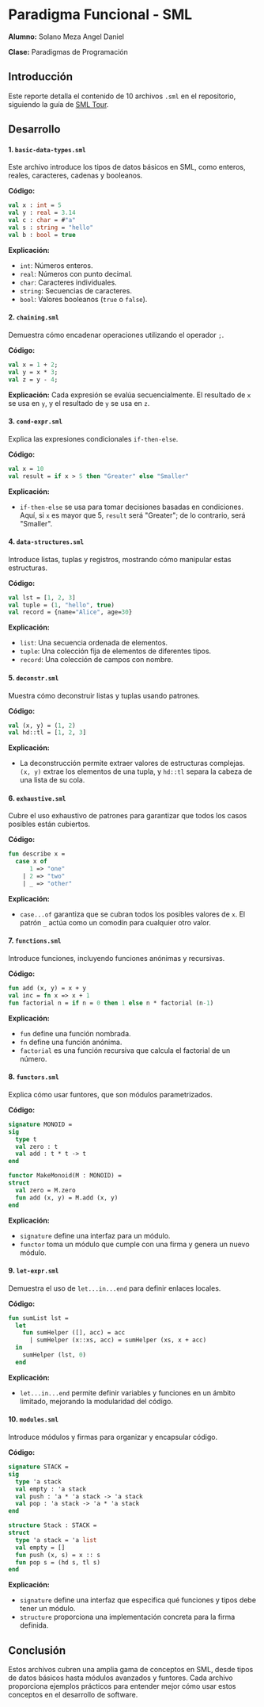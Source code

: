 # Paradigma Funcional - SML

**Alumno:** Solano Meza Angel Daniel


**Clase:** Paradigmas de Programación

## Introducción
Este reporte detalla el contenido de 10 archivos `.sml` en el repositorio, siguiendo la guía de [SML Tour](https://saityi.github.io/sml-tour/tour/welcome).

## Desarrollo
#### 1. `basic-data-types.sml`
Este archivo introduce los tipos de datos básicos en SML, como enteros, reales, caracteres, cadenas y booleanos.

**Código:**
```sml
val x : int = 5
val y : real = 3.14
val c : char = #"a"
val s : string = "hello"
val b : bool = true
```
**Explicación:**
- `int`: Números enteros.
- `real`: Números con punto decimal.
- `char`: Caracteres individuales.
- `string`: Secuencias de caracteres.
- `bool`: Valores booleanos (`true` o `false`).

#### 2. `chaining.sml`
Demuestra cómo encadenar operaciones utilizando el operador `;`.

**Código:**
```sml
val x = 1 + 2;
val y = x * 3;
val z = y - 4;
```
**Explicación:**
Cada expresión se evalúa secuencialmente. El resultado de `x` se usa en `y`, y el resultado de `y` se usa en `z`.

#### 3. `cond-expr.sml`
Explica las expresiones condicionales `if-then-else`.

**Código:**
```sml
val x = 10
val result = if x > 5 then "Greater" else "Smaller"
```
**Explicación:**
- `if-then-else` se usa para tomar decisiones basadas en condiciones. Aquí, si `x` es mayor que 5, `result` será "Greater"; de lo contrario, será "Smaller".

#### 4. `data-structures.sml`
Introduce listas, tuplas y registros, mostrando cómo manipular estas estructuras.

**Código:**
```sml
val lst = [1, 2, 3]
val tuple = (1, "hello", true)
val record = {name="Alice", age=30}
```
**Explicación:**
- `list`: Una secuencia ordenada de elementos.
- `tuple`: Una colección fija de elementos de diferentes tipos.
- `record`: Una colección de campos con nombre.

#### 5. `deconstr.sml`
Muestra cómo deconstruir listas y tuplas usando patrones.

**Código:**
```sml
val (x, y) = (1, 2)
val hd::tl = [1, 2, 3]
```
**Explicación:**
- La deconstrucción permite extraer valores de estructuras complejas. `(x, y)` extrae los elementos de una tupla, y `hd::tl` separa la cabeza de una lista de su cola.

#### 6. `exhaustive.sml`
Cubre el uso exhaustivo de patrones para garantizar que todos los casos posibles están cubiertos.

**Código:**
```sml
fun describe x =
  case x of
      1 => "one"
    | 2 => "two"
    | _ => "other"
```
**Explicación:**
- `case...of` garantiza que se cubran todos los posibles valores de `x`. El patrón `_` actúa como un comodín para cualquier otro valor.

#### 7. `functions.sml`
Introduce funciones, incluyendo funciones anónimas y recursivas.

**Código:**
```sml
fun add (x, y) = x + y
val inc = fn x => x + 1
fun factorial n = if n = 0 then 1 else n * factorial (n-1)
```
**Explicación:**
- `fun` define una función nombrada.
- `fn` define una función anónima.
- `factorial` es una función recursiva que calcula el factorial de un número.

#### 8. `functors.sml`
Explica cómo usar funtores, que son módulos parametrizados.

**Código:**
```sml
signature MONOID =
sig
  type t
  val zero : t
  val add : t * t -> t
end

functor MakeMonoid(M : MONOID) =
struct
  val zero = M.zero
  fun add (x, y) = M.add (x, y)
end
```
**Explicación:**
- `signature` define una interfaz para un módulo.
- `functor` toma un módulo que cumple con una firma y genera un nuevo módulo.

#### 9. `let-expr.sml`
Demuestra el uso de `let...in...end` para definir enlaces locales.

**Código:**
```sml
fun sumList lst =
  let
    fun sumHelper ([], acc) = acc
      | sumHelper (x::xs, acc) = sumHelper (xs, x + acc)
  in
    sumHelper (lst, 0)
  end
```
**Explicación:**
- `let...in...end` permite definir variables y funciones en un ámbito limitado, mejorando la modularidad del código.

#### 10. `modules.sml`
Introduce módulos y firmas para organizar y encapsular código.

**Código:**
```sml
signature STACK =
sig
  type 'a stack
  val empty : 'a stack
  val push : 'a * 'a stack -> 'a stack
  val pop : 'a stack -> 'a * 'a stack
end

structure Stack : STACK =
struct
  type 'a stack = 'a list
  val empty = []
  fun push (x, s) = x :: s
  fun pop s = (hd s, tl s)
end
```
**Explicación:**
- `signature` define una interfaz que especifica qué funciones y tipos debe tener un módulo.
- `structure` proporciona una implementación concreta para la firma definida.

## Conclusión
Estos archivos cubren una amplia gama de conceptos en SML, desde tipos de datos básicos hasta módulos avanzados y funtores. Cada archivo proporciona ejemplos prácticos para entender mejor cómo usar estos conceptos en el desarrollo de software.